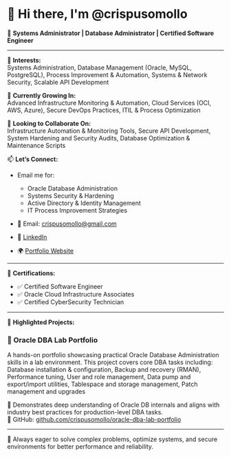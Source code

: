 # 👋 Hi there, I'm @crispusomollo

🔧 **Systems Administrator | Database Administrator | Certified Software Engineer**

---

👀 **Interests:**  
Systems Administration, Database Management (Oracle, MySQL, PostgreSQL), Process Improvement & Automation, Systems & Network Security, Scalable API Development  

🌱 **Currently Growing In:**  
Advanced Infrastructure Monitoring & Automation, Cloud Services (OCI, AWS, Azure), Secure DevOps Practices, ITIL & Process Optimization  

💼 **Looking to Collaborate On:**  
Infrastructure Automation & Monitoring Tools, Secure API Development, System Hardening and Security Audits, Database Optimization & Maintenance Scripts  

📫 **Let’s Connect:**  
- Email me for:  
  - Oracle Database Administration  
  - Systems Security & Hardening  
  - Active Directory & Identity Management  
  - IT Process Improvement Strategies  
 
- 📧 Email: crispusomollo@gmail.com  
- 🔗 [LinkedIn](https://www.linkedin.com/in/crispusomollo)
- 🌍 [Portfolio Website](https://yourportfolio.com)

---

🧾 **Certifications:**  
- ✅ Certified Software Engineer  
- ✅ Oracle Cloud Infrastructure Associates  
- ✅ Certified CyberSecurity Technician

---

🌟 **Highlighted Projects:**  

### 🧪 Oracle DBA Lab Portfolio  
A hands-on portfolio showcasing practical Oracle Database Administration skills in a lab environment. This project covers core DBA tasks including: Database installation & configuration, Backup and recovery (RMAN), Performance tuning, User and role management, Data pump and export/import utilities, Tablespace and storage management, Patch management and upgrades

📌 Demonstrates deep understanding of Oracle DB internals and aligns with industry best practices for production-level DBA tasks.  
🔗 GitHub: [github.com/crispusomollo/oracle-dba-lab-portfolio](https://github.com/crispusomollo/oracle-dba-lab-portfolio)

---

🚀 Always eager to solve complex problems, optimize systems, and secure environments for better performance and reliability.

<!---
crispusomollo/crispusomollo is a ✨ special ✨ repository because its `README.md` (this file) appears on your GitHub profile.
You can click the Preview link to take a look at your changes.
--->
